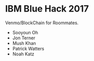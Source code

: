 # IBM Blue Hack 2017 

Venmo/BlockChain for Roommates.

- Sooyoun Oh
- Jon Terner
- Mush Khan
- Patrick Watters
- Noah Katz

